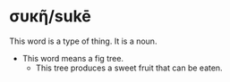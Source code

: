 # συκῆ/sukē
This word is a type of thing. It is a noun.

* This word means a fig tree.
    * This tree produces a sweet fruit that can be eaten.
